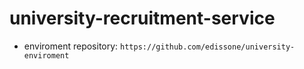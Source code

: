 # university-recruitment-service
- enviroment repository: `https://github.com/edissone/university-enviroment`
